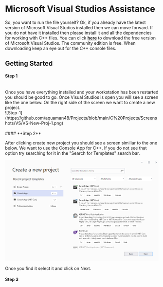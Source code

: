 # Microsoft Visual Studios Assistance

So, you want to run the file yourself? Ok, if you already have the latest version of Microsoft Visual Studios installed then we can move forward.
If you do not have it installed then please install it and all the dependencies for working with C++ files. You can click [**here**](https://visualstudio.microsoft.com/downloads/) to download the free version of Microsoft Visual Studios. The community edition is free. When downloading keep an eye out for the C++ console files. 

## Getting Started

#### **Step 1**
<br />
Once you have everything installed and your workstation has been restarted you should be good to go. Once Visual Studios is open you will see a screen like the one below. On the right side of the screen we want to create a new project. 
<br />
![Step-1](https://github.com/aquaman48/Projects/blob/main/C%20Projects/Screenshots/VS/VS-New-Proj-1.png)
<br />
<br/>
#### **Step 2**

After clicking create new project you should see a screen similiar to the one below. We want to use the Console App for C++. If you do not see that option try searching for it in the "Search for Templates" search bar. 

![Step-2](https://github.com/aquaman48/Projects/blob/main/C%20Projects/Screenshots/VS/Step-2.png)

Once you find it select it and click on Next.

#### **Step 3**



